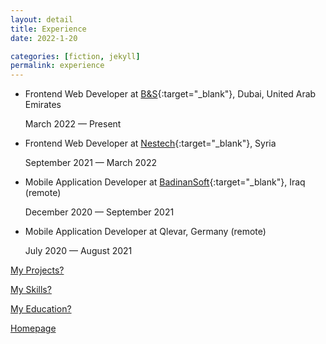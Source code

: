 ```yaml
---
layout: detail
title: Experience
date: 2022-1-20

categories: [fiction, jekyll]
permalink: experience
---
```


- Frontend Web Developer at [B&S](https://www.bs-group-sa.com/){:target="\_blank"}, Dubai, United Arab Emirates

  March 2022 — Present

- Frontend Web Developer at [Nestech](https://www.nestech.org){:target="\_blank"}, Syria

  September 2021 — March 2022

- Mobile Application Developer at [BadinanSoft](https://www.badinansoft.com){:target="\_blank"}, Iraq (remote)

  December 2020 — September 2021

- Mobile Application Developer at Qlevar, Germany (remote)

  July 2020 — August 2021

[My Projects?](../projects)

[My Skills?](../skills)

[My Education?](../education)

[Homepage](../../)
